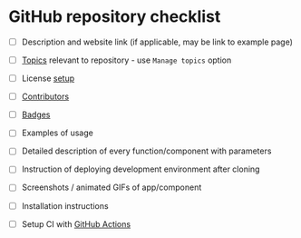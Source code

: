 # GitHub repository checklist

- [ ] Description and website link (if applicable, may be link to example page)
- [ ] [Topics](https://help.github.com/en/articles/classifying-your-repository-with-topics) relevant to repository - use `Manage topics` option
- [ ] License [setup]('../guidelines/licenses.md)
- [ ] [Contributors]('../guidelines/contributors.md)
- [ ] [Badges]('../guidelines/github-badges.md)
- [ ] Examples of usage
- [ ] Detailed description of every function/component with parameters
- [ ] Instruction of deploying development environment after cloning
- [ ] Screenshots / animated GIFs of app/component
- [ ] Installation instructions
- [ ] Setup CI with [GitHub Actions](https://github.com/features/actions)

